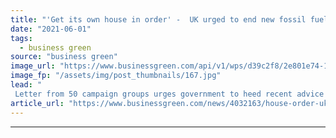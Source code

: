 ```yaml
---
title: "'Get its own house in order' -  UK urged to end new fossil fuel licensing in North Sea to meet net zero"
date: "2021-06-01"
tags: 
  - business green
source: "business green"
image_url: "https://www.businessgreen.com/api/v1/wps/d39c2f8/2e801e74-1396-4700-bde5-3dc7a606bf5e/4/North-sea-oil-rig-185x114.jpg"
image_fp: "/assets/img/post_thumbnails/167.jpg"
lead: "
 Letter from 50 campaign groups urges government to heed recent advice of International Energy Agency that growing fossil fuel supply is incompatible with a 1.5C world ..."
article_url: "https://www.businessgreen.com/news/4032163/house-order-uk-urged-end-fossil-fuel-licensing-north-sea-meet-net-zero"
---
```


---
